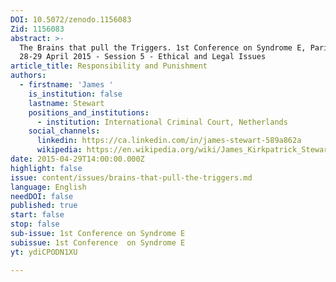 ```yaml
---
DOI: 10.5072/zenodo.1156083
Zid: 1156083
abstract: >-
  The Brains that pull the Triggers. 1st Conference on Syndrome E, Paris IAS,
  28-29 April 2015 - Session 5 - Ethical and Legal Issues
article_title: Responsibility and Punishment
authors:
  - firstname: 'James '
    is_institution: false
    lastname: Stewart
    positions_and_institutions:
      - institution: International Criminal Court, Netherlands
    social_channels:
      linkedin: https://ca.linkedin.com/in/james-stewart-589a862a
      wikipedia: https://en.wikipedia.org/wiki/James_Kirkpatrick_Stewart
date: 2015-04-29T14:00:00.000Z
highlight: false
issue: content/issues/brains-that-pull-the-triggers.md
language: English
needDOI: false
published: true
start: false
stop: false
sub-issue: 1st Conference on Syndrome E
subissue: 1st Conference  on Syndrome E
yt: ydiCPODN1XU

---
```


<Youtube yt="ydiCPODN1XU" caption="Responsibility and Punishment"></Youtube>